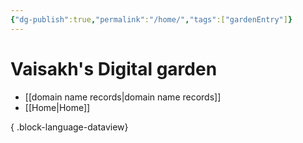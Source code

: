```yaml
---
{"dg-publish":true,"permalink":"/home/","tags":["gardenEntry"]}
---
```


# Vaisakh's Digital garden
- [[domain name records\|domain name records]]
- [[Home\|Home]]

{ .block-language-dataview}